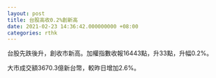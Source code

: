 ```yaml
---
layout: post
title: 台股高收0.2%創新高
date: 2021-02-23 14:36:42.000000000 +08:00
categories: rthk
---
```


台股先跌後升，創收市新高。加權指數收報16443點，升33點，升幅0.2%。

大市成交額3670.3億新台幣，較昨日增加2.6%。
